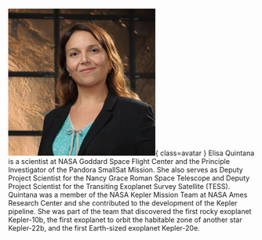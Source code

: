 ![Elisa Quintana](Quintana.jpg){ class=avatar }
Elisa Quintana is a scientist at NASA Goddard Space Flight Center and the Principle Investigator of the Pandora SmallSat Mission. She also serves as Deputy Project Scientist for the Nancy Grace Roman Space Telescope and Deputy Project Scientist for the Transiting Exoplanet Survey Satellite (TESS). Quintana was a member of the NASA Kepler Mission Team at NASA Ames Research Center and she contributed to the development of the Kepler pipeline. She was part of the team that discovered the first rocky exoplanet Kepler-10b, the first exoplanet to orbit the habitable zone of another star Kepler-22b, and the first Earth-sized exoplanet Kepler-20e. 

